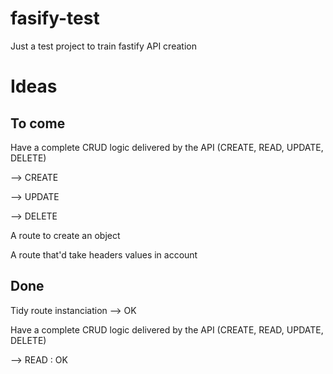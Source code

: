# fasify-test

Just a test project to train fastify API creation

# Ideas

## To come

Have a complete CRUD logic delivered by the API (CREATE, READ, UPDATE, DELETE)

--> CREATE

--> UPDATE

--> DELETE

A route to create an object

A route that'd take headers values in account

## Done

Tidy route instanciation --> OK

Have a complete CRUD logic delivered by the API (CREATE, READ, UPDATE, DELETE)

--> READ : OK